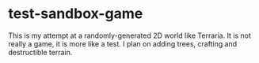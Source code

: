 # test-sandbox-game

This is my attempt at a randomly-generated 2D world like Terraria. It is not really a game, it is more like a test.
I plan on adding trees, crafting and destructible terrain.

